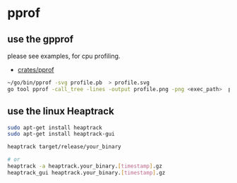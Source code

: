 # pprof

## use the gpprof

please see examples, for cpu profiling.

- [crates/pprof](https://crates.io/crates/pprof)

```bash
~/go/bin/pprof -svg profile.pb  > profile.svg
go tool pprof -call_tree -lines -output profile.png -png <exec_path>  profile.pb
```

## use the linux Heaptrack

```bash
sudo apt-get install heaptrack
sudo apt-get install heaptrack-gui

heaptrack target/release/your_binary

# or
heaptrack -a heaptrack.your_binary.[timestamp].gz
heaptrack_gui heaptrack.your_binary.[timestamp].gz
```


